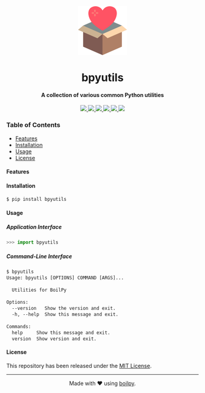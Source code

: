 <div align="center">
  <img src="https://raw.githubusercontent.com/achillesrasquinha/boilpy/develop/.github/assets/logo.png" height="128">
  <h1>
      bpyutils
  </h1>
  <h4>A collection of various common Python utilities</h4>
</div>

<p align="center">
    <a href="https://travis-ci.org/achillesrasquinha/bpyutils">
      <img src="https://img.shields.io/travis/achillesrasquinha/bpyutils.svg?style=flat-square">
    </a>
    <a href="https://coveralls.io/github/achillesrasquinha/bpyutils">
      <img src="https://img.shields.io/coveralls/github/achillesrasquinha/bpyutils.svg?style=flat-square">
    </a>
    <a href="https://pypi.org/project/bpyutils/">
      <img src="https://img.shields.io/pypi/v/bpyutils.svg?style=flat-square">
    </a>
    <a href="https://pypi.org/project/bpyutils/">
      <img src="https://img.shields.io/pypi/l/bpyutils.svg?style=flat-square">
    </a>
    <a href="https://pypi.org/project/bpyutils/">
		  <img src="https://img.shields.io/pypi/pyversions/bpyutils.svg?style=flat-square">
	  </a>
    <a href="https://git.io/boilpy">
      <img src="https://img.shields.io/badge/made%20with-boilpy-red.svg?style=flat-square">
    </a>
</p>

### Table of Contents
* [Features](#features)
* [Installation](#installation)
* [Usage](#usage)
* [License](#license)

#### Features


#### Installation

```shell
$ pip install bpyutils
```

#### Usage

##### Application Interface

```python
>>> import bpyutils
```


##### Command-Line Interface

```console
$ bpyutils
Usage: bpyutils [OPTIONS] COMMAND [ARGS]...

  Utilities for BoilPy

Options:
  --version   Show the version and exit.
  -h, --help  Show this message and exit.

Commands:
  help     Show this message and exit.
  version  Show version and exit.
```


#### License

This repository has been released under the [MIT License](LICENSE).

---

<div align="center">
  Made with ❤️ using <a href="https://git.io/boilpy">boilpy</a>.
</div>